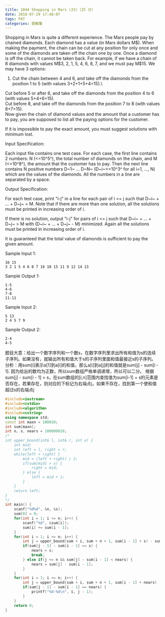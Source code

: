 ```yaml
---
title: 1044 Shopping in Mars (25)（25 分）
date: 2018-07-29 17:48:07
tags: PAT
categories: 题解集
---
```


Shopping in Mars is quite a different experience. The Mars people pay by chained diamonds. Each diamond has a value (in Mars dollars M\$). When making the payment, the chain can be cut at any position for only once and some of the diamonds are taken off the chain one by one. Once a diamond is off the chain, it cannot be taken back. For example, if we have a chain of 8 diamonds with values M\$3, 2, 1, 5, 4, 6, 8, 7, and we must pay M\$15. We may have 3 options:

1. Cut the chain between 4 and 6, and take off the diamonds from the position 1 to 5 (with values 3+2+1+5+4=15).\

Cut before 5 or after 6, and take off the diamonds from the position 4 to 6 (with values 5+4+6=15).\
Cut before 8, and take off the diamonds from the position 7 to 8 (with values 8+7=15).\
Now given the chain of diamond values and the amount that a customer has to pay, you are supposed to list all the paying options for the customer.

If it is impossible to pay the exact amount, you must suggest solutions with minimum lost.

Input Specification:

Each input file contains one test case. For each case, the first line contains 2 numbers: N (<=10^5^), the total number of diamonds on the chain, and M (<=10^8^), the amount that the customer has to pay. Then the next line contains N positive numbers D~1~ ... D~N~ (D~i~<=10^3^ for all i=1, ..., N) which are the values of the diamonds. All the numbers in a line are separated by a space.

Output Specification:

For each test case, print "i-j" in a line for each pair of i <= j such that D~i~ + ... + D~j~ = M. Note that if there are more than one solution, all the solutions must be printed in increasing order of i.

If there is no solution, output "i-j" for pairs of i <= j such that D~i~ + ... + D~j~ > M with (D~i~ + ... + D~j~ - M) minimized. Again all the solutions must be printed in increasing order of i.

It is guaranteed that the total value of diamonds is sufficient to pay the given amount.

Sample Input 1:
```
16 15
3 2 1 5 4 6 8 7 16 10 15 11 9 12 14 13
```
Sample Output 1:
```
1-5
4-6
7-8
11-11
```
Sample Input 2:
```
5 13
2 4 5 7 9
```
Sample Output 2:
```
2-4
4-5
```
题目大意：给出一个数字序列和一个数s，在数字序列里求出所有和值为s的连续子序列。如果没有，就输出所有和值大于s的子序列里面和值最接近s的子序列。
分析：用sum[i]表示a[1]到a[i]的和值，那么a[i]到a[j]的和值就是sum[j] - sum[i - 1].
因为给出的数均为正数，所以sum数组严格单调递增，所以可以二分。
根据sum[j] - sum[i - 1] = s，在sum数组的[i,n]范围内查找值为sum[i-1] + s的元素是否存在，若果存在，则对应的下标记为右端点j，如果不存在，找到第一个使和值超过s的右端点j

```cpp
#include<iostream>
#include<cstdio>
#include<algorithm>
#include<cstring>
using namespace std;
const int maxn = 100010;
int sum[maxn];
int n, s, nears = 100000010;
/*
int upper_bound(int& l, int& r, int x) {
    int mid;
    int left = l, right = r;
    while(left < right) {
        mid = (left + right) / 2;
        if(sum[mid] > x) {
            right = mid;
        } else {
            left = mid + 1;
        }
    }
    return left;
}
*/
int main() {
    scanf("%d%d", &n, &s);
    sum[0] = 0;
    for(int i = 1; i <= n; i++) {
        scanf("%d", &sum[i]);
        sum[i] += sum[i - 1];
    }
    for(int i = 1; i <= n; i++) {
        int j = upper_bound(sum + i, sum + n + 1, sum[i - 1] + s) - sum;
        if(sum[j - 1] - sum[i - 1] == s) {
            nears = s;
            break;
        } else if(j <= n && sum[j] - sum[i - 1] < nears) {
            nears = sum[j] - sum[i - 1];
        }
    }
    for(int i = 1; i <= n; i++) {
        int j = upper_bound(sum + i, sum + n + 1, sum[i - 1] + nears) - sum;
        if(sum[j - 1] - sum[i - 1] == nears) {
            printf("%d-%d\n", i, j - 1);
        }
    }
    return 0;
}

```